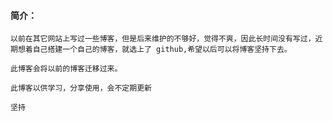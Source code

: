 #### 简介：
	以前在其它网站上写过一些博客，但是后来维护的不够好，觉得不爽，因此长时间没有写过，近期想着自己搭建一个自己的博客，就选上了 github,希望以后可以将博客坚持下去。
	
	此博客会将以前的博客迁移过来。
	
	此博客以供学习，分享使用，会不定期更新
	
	坚持